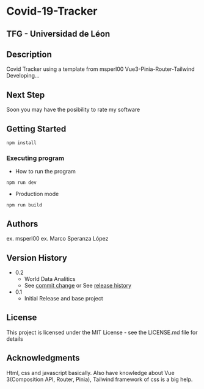 


 # Covid-19-Tracker

## TFG - Universidad de Léon

## Description
Covid Tracker using a template from msperl00 Vue3-Pinia-Router-Tailwind
Developing...

## Next Step
Soon you may have the posibility to rate my software

## Getting Started
```
npm install
```
### Executing program

* How to run the program
```
npm run dev
```
* Production mode
```
npm run build
```
## Authors

ex. msperl00
ex. Marco Speranza López
## Version History

* 0.2
    * World Data Analitics
    * See [commit change]() or See [release history]()
* 0.1
    * Initial Release and base project

## License

This project is licensed under the MIT License - see the LICENSE.md file for details

## Acknowledgments

Html, css and javascript basically. Also have knowledge about Vue 3(Composition API, Router, Pinia), Tailwind framework of css is a big help.

